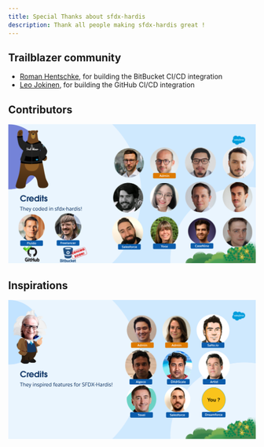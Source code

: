 ```yaml
---
title: Special Thanks about sfdx-hardis
description: Thank all people making sfdx-hardis great !
---
```

<!-- markdownlint-disable MD013 -->

## Trailblazer community

- [Roman Hentschke](https://www.linkedin.com/in/derroman/), for building the BitBucket CI/CD integration
- [Leo Jokinen](https://www.linkedin.com/in/leojokinen/), for building the GitHub CI/CD integration

## Contributors

![](assets/images/special-thanks-1.png)

## Inspirations

![](assets/images/special-thanks-2.png)